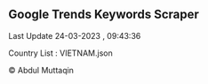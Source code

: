 

## Google Trends Keywords Scraper 
 
Last Update 24-03-2023 , 09:43:36

Country List :
VIETNAM.json



© Abdul Muttaqin 

